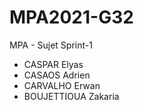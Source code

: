 # MPA2021-G32 

MPA - Sujet Sprint-1

- CASPAR Elyas
- CASAOS Adrien
- CARVALHO Erwan
- BOUJETTIOUA Zakaria
